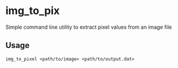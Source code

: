 # img_to_pix
Simple command line utility to extract pixel values from an image file

## Usage
`img_to_pixel <path/to/image> <path/to/output.dat>`

